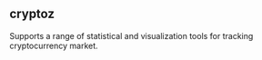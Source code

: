 ## cryptoz

Supports a range of statistical and visualization tools for tracking cryptocurrency market. 
